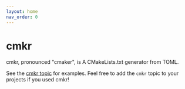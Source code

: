```yaml
---
layout: home
nav_order: 0
---
```


# cmkr

cmkr, pronounced "cmaker", is A CMakeLists.txt generator from TOML.

See the [cmkr topic](https://github.com/topics/cmkr) for examples. Feel free to add the `cmkr` topic to your projects if you used cmkr!
